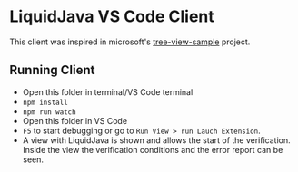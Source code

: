 # LiquidJava VS Code Client

This client was inspired in microsoft's [tree-view-sample](https://github.com/microsoft/vscode-extension-samples/tree/main/tree-view-sample) project.

## Running Client

- Open this folder in terminal/VS Code terminal
- `npm install`
- `npm run watch`
- Open this folder in VS Code
- `F5` to start debugging or go to `Run View > run Lauch Extension`.
- A view with LiquidJava is shown and allows the start of the verification. Inside the view the verification conditions and the error report can be seen.
